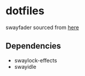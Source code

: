 # dotfiles

swayfader sourced from [here](https://github.com/jake-is-a-legend/swayfader)

## Dependencies
 - swaylock-effects
 - swayidle
